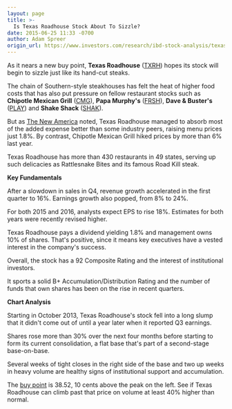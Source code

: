 ```yaml
---
layout: page
title: >-
  Is Texas Roadhouse Stock About To Sizzle?
date: 2015-06-25 11:33 -0700
author: Adam Spreer
origin_url: https://www.investors.com/research/ibd-stock-analysis/texas-roadhouse-stock-near-buy-point/
---
```





  



As it nears a new buy point, **Texas Roadhouse** ([TXRH](https://research.investors.com/quote.aspx?symbol=TXRH)) hopes its stock will begin to sizzle just like its hand-cut steaks.

  

The chain of Southern-style steakhouses has felt the heat of higher food costs that has also put pressure on fellow restaurant stocks such as **Chipotle Mexican Grill** ([CMG](https://research.investors.com/quote.aspx?symbol=CMG)), **Papa Murphy's** ([FRSH](https://research.investors.com/quote.aspx?symbol=FRSH)), **Dave & Buster's** ([PLAY](https://research.investors.com/quote.aspx?symbol=PLAY)) and **Shake Shack** ([SHAK](https://research.investors.com/quote.aspx?symbol=SHAK)).

  

But as [The New America](http://news.investors.com/business-the-new-america/052215-753965-texas-roadhouse-margins-should-improve-when-costs-fall.htm) noted, Texas Roadhouse managed to absorb most of the added expense better than some industry peers, raising menu prices just 1.8%. By contrast, Chipotle Mexican Grill hiked prices by more than 6% last year.

  

Texas Roadhouse has more than 430 restaurants in 49 states, serving up such delicacies as Rattlesnake Bites and its famous Road Kill steak.

  

**Key Fundamentals**

  

After a slowdown in sales in Q4, revenue growth accelerated in the first quarter to 16%. Earnings growth also popped, from 8% to 24%.

  

For both 2015 and 2016, analysts expect EPS to rise 18%. Estimates for both years were recently revised higher.

  

Texas Roadhouse pays a dividend yielding 1.8% and management owns 10% of shares. That's positive, since it means key executives have a vested interest in the company's success.

  

Overall, the stock has a 92 Composite Rating and the interest of institutional investors.

  

It sports a solid B+ Accumulation/Distribution Rating and the number of funds that own shares has been on the rise in recent quarters.

  

**Chart Analysis**

  

Starting in October 2013, Texas Roadhouse's stock fell into a long slump that it didn't come out of until a year later when it reported Q3 earnings.

  

Shares rose more than 30% over the next four months before starting to form its current consolidation, a flat base that's part of a second-stage base-on-base.

  

Several weeks of tight closes in the right side of the base and two up weeks in heavy volume are healthy signs of institutional support and accumulation.

  

The [buy point](http://ibdtv.investors.com/ibd-2-minute-tips/689816-how-to-determine-a-stockand8217s-ideal-buy-point.aspx) is 38.52, 10 cents above the peak on the left. See if Texas Roadhouse can climb past that price on volume at least 40% higher than normal.




